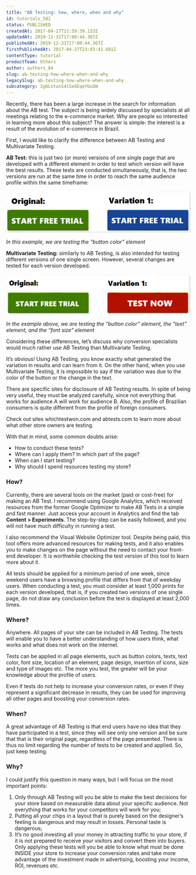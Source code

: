 ```yaml
---
title: "AB Testing: how, where, when and why"
id: tutorials_581
status: PUBLISHED
createdAt: 2017-04-27T21:59:39.133Z
updatedAt: 2019-12-31T17:00:44.367Z
publishedAt: 2019-12-31T17:00:44.367Z
firstPublishedAt: 2017-04-27T23:03:41.601Z
contentType: tutorial
productTeam: Others
author: authors_84
slug: ab-testing-how-where-when-and-why
legacySlug: ab-testing-how-where-when-and-why
subcategory: 2g6LxtasS4iSeGEqeYUuGW
---
```


Recently, there has been a large increase in the search for information about the AB test. The subject is being widely discussed by specialists at all meetings relating to the e-commerce market. Why are people so interested in learning more about this subject? The answer is simple: the interest is a result of the evolution of e-commerce in Brazil. 

First, I would like to clarify the difference between AB Testing and Multivariate Testing.

**AB Test:** this is just two (or more) versions of one single page that are developed with a different element in order to test which version will have the best results. These tests are conducted simultaneously, that is, the two versions are run at the same time in order to reach the same audience profile within the same timeframe: 

![ab_teste_modelo1 eng](https://raw.githubusercontent.com/vtexdocs/help-center-content/main/images/ab-testing-how-where-when-and-why-0.png)

_In this example, we are testing the “button color” element_

**Multivariate Testing:** similarly to AB Testing, is also intended for testing different versions of one single screen. However, several changes are tested for each version developed. 

![ab_teste_modelo2 eng](https://raw.githubusercontent.com/vtexdocs/help-center-content/main/images/ab-testing-how-where-when-and-why-1.png)

_In the example above, we are testing the “button color” element, the “text” element, and the “font size” element_ 

Considering these differences, let’s discuss why conversion specialists would much rather use AB Testing than Multivariate Testing. 

It’s obvious! Using AB Testing, you know exactly what generated the variation in results and can learn from it. On the other hand, when you use Multivariate Testing, it is impossible to say if the variation was due to the color of the button or the change in the text. 

There are specific sites for disclosure of AB Testing results. In spite of being very useful, they must be analyzed carefully, since not everything that works for audience A will work for audience B. Also, the profile of Brazilian consumers is quite different from the profile of foreign consumers. 

Check out sites whichtestwon.com and abtests.com to learn more about what other store owners are testing. 

With that in mind, some common doubts arise:

- How to conduct these tests?
- Where can I apply them? In which part of the page?
- When can I start testing?
- Why should I spend resources testing my store?

### How?

Currently, there are several tools on the market (paid or cost-free) for making an AB Test. I recommend using Google Analytics, which received resources from the former Google Optimizer to make AB Tests in a simple and fast manner. Just access your account in Analytics and find the tab **Content > Experiments**. The step-by-step can be easily followed, and you will not have much difficulty in running a test.

I also recommend the Visual Website Optimizer tool. Despite being paid, this tool offers more advanced resources for making tests, and it also enables you to make changes on the page without the need to contact your front-end developer. It is worthwhile checking the test version of this tool to learn more about it. 

All tests should be applied for a minimum period of one week, since weekend users have a browsing profile that differs from that of weekday users. When conducting a test, you must consider at least 1,000 prints for each version developed, that is, if you created two versions of one single page, do not draw any conclusion before the test is displayed at least 2,000 times. 

### Where?

Anywhere. All pages of your site can be included in AB Testing. The tests will enable you to have a better understanding of how users think, what works and what does not work on the internet.

Tests can be applied in all page elements, such as button colors, texts, text color, font size, location of an element, page design, insertion of icons, size and type of images etc.
The more you test, the greater will be your knowledge about the profile of users. 

Even if tests do not help to increase your conversion rates, or even if they represent a significant decrease in results, they can be used for improving all other pages and boosting your conversion rates. 

### When?

A great advantage of AB Testing is that end users have no idea that they have participated in a test, since they will see only one version and be sure that that is their original page, regardless of the page presented. 
There is thus no limit regarding the number of tests to be created and applied. So, just keep testing. 

### Why?

I could justify this question in many ways, but I will focus on the most important points:

1. Only through AB Testing will you be able to make the best decisions for your store based on measurable data about your specific audience. Not everything that works for your competitors will work for you;
2. Putting all your chips in a layout that is purely based on the designer’s feeling is dangerous and may result in losses. Personal taste is dangerous;
3. It’s no good investing all your money in attracting traffic to your store, if it is not prepared to receive your visitors and convert them into buyers. Only applying these tests will you be able to know what must be done INSIDE your store to increase your conversion rates and take more advantage of the investment made in advertising, boosting your income, ROI, revenues etc.
